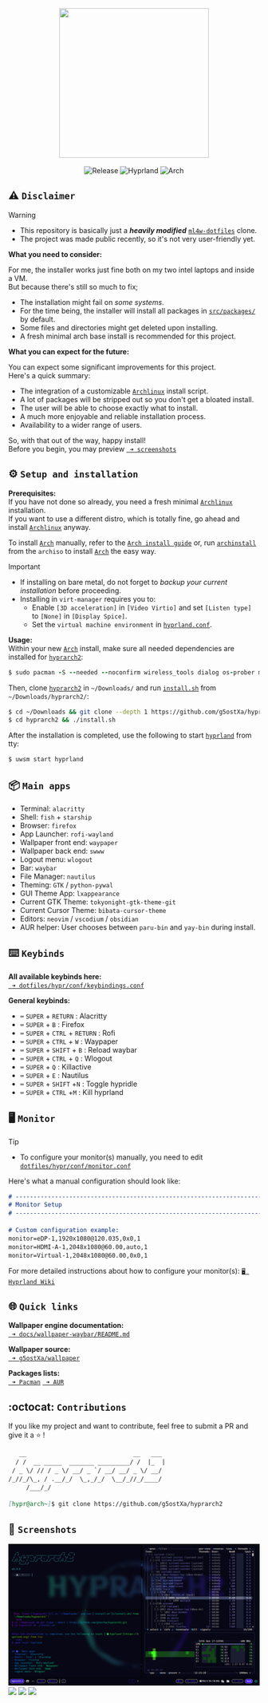 <div align="center">
<img src="/assets/logos/IMG_3279.png" width="300" height="300"/>
</div>

<div align="center">

![Release](https://img.shields.io/badge/hyprarch2-v1.3.3-cyan.svg)
![Hyprland](https://img.shields.io/badge/Hyprland-%236A0DAD?&logo=hyprland&logoColor=white)
![Arch](https://img.shields.io/badge/Arch%20Linux-1793D1?logo=arch-linux&logoColor=6A0DAD)
</div>

## ⚠ `Disclaimer`
> [!WARNING]
> - This repository is basically just a _**heavily modified**_ [`ml4w-dotfiles`](https://github.com/mylinuxforwork/dotfiles) clone.
> - The project was made public recently, so it's not very user-friendly yet.

**What you need to consider:**

For me, the installer works just fine both on my two intel laptops and inside a VM.\
But because there's still so much to fix;
- The installation might fail on _some systems_.
- For the time being, the installer will install all packages in [`src/packages/`](/src/packages/) by default.
- Some files and directories might get deleted upon installing.
- A fresh minimal arch base install is recommended for this project.

**What you can expect for the future:**

You can expect some significant improvements for this project.\
Here's a quick summary:
- The integration of a customizable [`Archlinux`](https://archlinux.org) install script.
- A lot of packages will be stripped out so you don't get a bloated install.
- The user will be able to choose exactly what to install.
- A much more enjoyable and reliable installation process.
- Availability to a wider range of users.

So, with that out of the way, happy install!\
Before you begin, you may preview [` ➜ screenshots`](https://github.com/g5ostXa/hyprarch2#-screenshots)

## ⚙️ `Setup and installation`
**Prerequisites:**\
If you have not done so already, you need a fresh minimal [`Archlinux`](https://archlinux.org) installation.\
If you want to use a different distro, which is totally fine, go ahead and install [`Archlinux`](https://archlinux.org) anyway.

To install [`Arch`](https://archlinux.org) manually, refer to the [`Arch install guide`](https://wiki.archlinux.org/title/Installation_guide) or, run [`archinstall`](https://github.com/archlinux/archinstall) from the `archiso` to install [`Arch`](https://archlinux.org) the easy way.
> [!IMPORTANT]
> - If installing on bare metal, do not forget to _backup your current installation_ before proceeding.
> - Installing in `virt-manager` requires you to:
>   - Enable `[3D acceleration]` in `[Video Virtio]` and set `[Listen type]` to `[None]` in `[Display Spice]`.
>   - Set the `virtual machine environment` in [`hyprland.conf`](/dotfiles/hypr/hyprland.conf).

**Usage:**\
Within your new [`Arch`](https://archlinux.org/) install, make sure all needed dependencies are installed for [`hyprarch2`](/):
```ruby
$ sudo pacman -S --needed --noconfirm wireless_tools dialog os-prober mtools dosfstools base-devel git reflector xdg-utils xdg-user-dirs gum figlet vim openssh
```

 Then, clone [`hyprarch2`](/) in `~/Downloads/` and run [`install.sh`](/install.sh) from `~/Downloads/hyprarch2/`:
```bash
$ cd ~/Downloads && git clone --depth 1 https://github.com/g5ostXa/hyprarch2.git
$ cd hyprarch2 && ./install.sh
```

After the installation is completed, use the following to start [`hyprland`](https://hyprland.org) from tty:
```ruby
$ uwsm start hyprland
```

## 📦 `Main apps`
- Terminal: `alacritty`
- Shell: `fish` + `starship`
- Browser: `firefox`
- App Launcher: `rofi-wayland`
- Wallpaper front end: `waypaper`
- Wallpaper back end: `swww`
- Logout menu: `wlogout`
- Bar: `waybar`
- File Manager: `nautilus`
- Theming: `GTK` / `python-pywal`
- GUI Theme App: `lxappearance`
- Current GTK Theme: `tokyonight-gtk-theme-git`
- Current Cursor Theme: `bibata-cursor-theme`
- Editors: `neovim` / `vscodium` / `obsidian`
- AUR helper: User chooses between `paru-bin` and `yay-bin` during install.

## ⌨️ `Keybinds`
**All available keybinds here:**\
[` ➜ dotfiles/hypr/conf/keybindings.conf`](/dotfiles/hypr/conf/keybindings.conf)

**General keybinds:**
- `⌨️` `SUPER` + `RETURN` : Alacritty
- `⌨️` `SUPER` + `B` : Firefox
- `⌨️` `SUPER` + `CTRL` + `RETURN` : Rofi
- `⌨️` `SUPER` + `CTRL` + `W` : Waypaper 
- `⌨️` `SUPER` + `SHIFT` + `B` : Reload waybar 
- `⌨️` `SUPER` + `CTRL` + `Q` : Wlogout
- `⌨️` `SUPER` + `Q` : Killactive
- `⌨️` `SUPER` + `E` : Nautilus
- `⌨️` `SUPER` + `SHIFT` +`N` : Toggle hypridle
- `⌨️` `SUPER` + `CTRL` +`M` : Kill hyprland

## 🖥️ `Monitor`
> [!TIP]
> - To configure your monitor(s) manually, you need to edit [`dotfiles/hypr/conf/monitor.conf`](/dotfiles/hypr/conf/monitor.conf)

Here's what a manual configuration should look like:
```md
# -------------------------------------------------------------------------------------
# Monitor Setup
# -------------------------------------------------------------------------------------

# Custom configuration example:
monitor=eDP-1,1920x1080@120.035,0x0,1
monitor=HDMI-A-1,2048x1080@60.00,auto,1
monitor=Virtual-1,2048x1080@60.00,0x0,1
```
For more detailed instructions about how to configure your monitor(s): [`🖥 Hyprland Wiki`](https://wiki.hyprland.org/Configuring/Monitors)

## 🌐 `Quick links`
**Wallpaper engine documentation:**\
[` ➜ docs/wallpaper-waybar/README.md`](/docs/wallpaper-waybar/README.md)

**Wallpaper source:**\
[` ➜ g5ostXa/wallpaper`](https://github.com/g5ostXa/wallpaper)

**Packages lists:**\
[` ➜ Pacman`](/src/packages/pacman_packages.txt)
[` ➜ AUR`](/src/packages/aur_packages.txt)

## :octocat: `Contributions`
If you like my project and want to contribute, feel free to submit a PR and give it a ⭐ !
```md
   __                              __   ___
  / /  __ _____  _______ _________/ /  |_  |
 / _ \/ // / _ \/ __/ _ `/ __/ __/ _ \/ __/
/_//_/\_, / .__/_/  \_,_/_/  \__/_//_/____/
     /___/_/

[hypr@arch~]$ git clone https://github.com/g5ostXa/hyprarch2
```

## 📸 `Screenshots`
<img src="/docs/screenshots/screenshot-20241206-122335.png"/>
<img src="/docs/screenshots/screenshot-20241201-164323.png"/>
<img src="/docs/screenshots/screenshot-20241201-165449.png"/>
<img src="/docs/screenshots/screenshot-20241204-051902.png"/>
